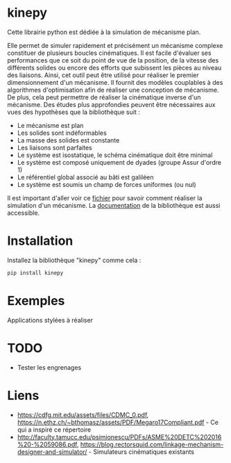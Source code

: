 # kinepy

Cette librairie python est dédiée à la simulation de mécanisme plan.

Elle permet de simuler rapidement et précisément un mécanisme complexe constituer de plusieurs boucles cinématiques. Il est facile d'évaluer ses performances que ce soit du point de vue de la position, de la vitesse des différents solides ou encore des efforts que subissent les pièces au niveau des liaisons. Ainsi, cet outil peut être utilisé pour réaliser le premier dimensionnement d'un mécanisme. Il fournit des modèles couplables à des algorithmes d'optimisation afin de réaliser une conception de mécanisme. De plus, cela peut permettre de réaliser la cinématique inverse d'un mécanisme. Des études plus approfondies peuvent être nécessaires aux vues des hypothèses que la bibliothèque suit :

- Le mécanisme est plan
- Les solides sont indéformables
- La masse des solides est constante
- Les liaisons sont parfaites
- Le système est isostatique, le schéma cinématique doit être minimal
- Le système est composé uniquement de dyades (groupe Assur d'ordre 1)
- Le référentiel global associé au bâti est galiléen
- Le système est soumis un champ de forces uniformes (ou nul)

Il est important d'aller voir ce [fichier](https://github.com/valentin-burillier/kinepy/blob/main/docs/utiliser_kinepy.md) pour savoir comment réaliser la simulation d'un mécanisme. La [documentation](https://github.com/valentin-burillier/kinepy/blob/main/docs) de la bibliothèque est aussi accessible. 

# Installation

Installez la bibliothèque "kinepy" comme cela :
```bash
pip install kinepy
```
# Exemples

Applications stylées à réaliser

# TODO

- Tester les engrenages

# Liens

- https://cdfg.mit.edu/assets/files/CDMC_0.pdf, https://n.ethz.ch/~bthomasz/assets/PDF/Megaro17Compliant.pdf - Ce qui a inspiré ce répertoire
- http://faculty.tamucc.edu/psimionescu/PDFs/ASME%20DETC%202016%20-%2059086.pdf, https://blog.rectorsquid.com/linkage-mechanism-designer-and-simulator/ - Simulateurs cinématiques existants
